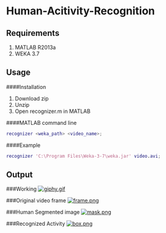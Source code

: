 # Human-Acitivity-Recognition

Requirements
------------
1. MATLAB R2013a  
2. WEKA 3.7

Usage 
-----

####Installation

1. Download zip 
2. Unzip 
3. Open recognizer.m in MATLAB 

####MATLAB command line
```matlab
recognizer <weka_path> <video_name>;
```
####Example
```matlab
recognizer 'C:\Program Files\Weka-3-7\weka.jar' video.avi;
```

Output
------
###Working
[![giphy.gif](https://s4.postimg.org/49t4relod/giphy.gif)](https://postimg.org/image/qlqxksks9/)

###Original video frame
[![frame.png](https://s3.postimg.org/5a8votdrn/frame.png)](https://postimg.org/image/84c129fxr/)

###Human Segmented image
[![mask.png](https://s4.postimg.org/90btq8j71/mask.png)](https://postimg.org/image/nwacxtull/)

###Recognized Activity
[![box.png](https://s4.postimg.org/nukgkv8v1/box.png)](https://postimg.org/image/w02ij0x3t/)


